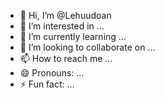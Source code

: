 - 👋 Hi, I’m @Lehuudoan
- 👀 I’m interested in ...
- 🌱 I’m currently learning ...
- 💞️ I’m looking to collaborate on ...
- 📫 How to reach me ...
- 😄 Pronouns: ...
- ⚡ Fun fact: ...

<!---
Lehuudoan/Lehuudoan is a ✨ special ✨ repository because its `README.md` (this file) appears on your GitHub profile.
You can click the Preview link to take a look at your changes.
--->
